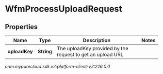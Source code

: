 # WfmProcessUploadRequest


## Properties

| Name | Type | Description | Notes |
| ------------ | ------------- | ------------- | ------------- |
| **uploadKey** | **String** | The uploadKey provided by the request to get an upload URL |  |




_com.mypurecloud.sdk.v2:platform-client-v2:226.0.0_
